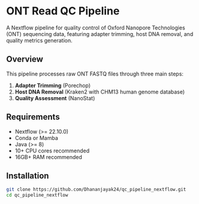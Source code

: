 # ONT Read QC Pipeline

A Nextflow pipeline for quality control of Oxford Nanopore Technologies (ONT) sequencing data, featuring adapter trimming, host DNA removal, and quality metrics generation.

## Overview

This pipeline processes raw ONT FASTQ files through three main steps:
1. **Adapter Trimming** (Porechop)
2. **Host DNA Removal** (Kraken2 with CHM13 human genome database)
3. **Quality Assessment** (NanoStat)

## Requirements

- Nextflow (>= 22.10.0)
- Conda or Mamba
- Java (>= 8)
- 10+ CPU cores recommended
- 16GB+ RAM recommended

## Installation

```bash
git clone https://github.com/Dhananjayak24/qc_pipeline_nextflow.git
cd qc_pipeline_nextflow
